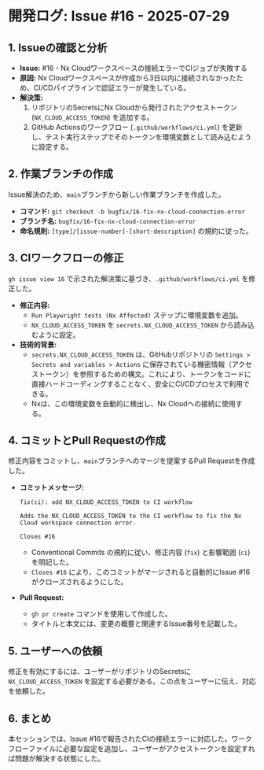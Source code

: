 # 開発ログ: Issue #16 - 2025-07-29

## 1. Issueの確認と分析

- **Issue:** #16 - Nx Cloudワークスペースの接続エラーでCIジョブが失敗する
- **原因:** Nx Cloudワークスペースが作成から3日以内に接続されなかったため、CI/CDパイプラインで認証エラーが発生している。
- **解決策:**
    1.  リポジトリのSecretsにNx Cloudから発行されたアクセストークン (`NX_CLOUD_ACCESS_TOKEN`) を追加する。
    2.  GitHub Actionsのワークフロー (`.github/workflows/ci.yml`) を更新し、テスト実行ステップでそのトークンを環境変数として読み込むように設定する。

## 2. 作業ブランチの作成

Issue解決のため、`main`ブランチから新しい作業ブランチを作成した。

- **コマンド:** `git checkout -b bugfix/16-fix-nx-cloud-connection-error`
- **ブランチ名:** `bugfix/16-fix-nx-cloud-connection-error`
- **命名規則:** `[type]/[issue-number]-[short-description]` の規約に従った。

## 3. CIワークフローの修正

`gh issue view 16` で示された解決策に基づき、`.github/workflows/ci.yml` を修正した。

- **修正内容:**
    - `Run Playwright tests (Nx Affected)` ステップに環境変数を追加。
    - `NX_CLOUD_ACCESS_TOKEN` を `secrets.NX_CLOUD_ACCESS_TOKEN` から読み込むように設定。
- **技術的背景:**
    - `secrets.NX_CLOUD_ACCESS_TOKEN` は、GitHubリポジトリの `Settings > Secrets and variables > Actions` に保存されている機密情報（アクセストークン）を参照するための構文。これにより、トークンをコードに直接ハードコーディングすることなく、安全にCI/CDプロセスで利用できる。
    - Nxは、この環境変数を自動的に検出し、Nx Cloudへの接続に使用する。

## 4. コミットとPull Requestの作成

修正内容をコミットし、`main`ブランチへのマージを提案するPull Requestを作成した。

- **コミットメッセージ:**
  ```
  fix(ci): add NX_CLOUD_ACCESS_TOKEN to CI workflow

  Adds the NX_CLOUD_ACCESS_TOKEN to the CI workflow to fix the Nx Cloud workspace connection error.

  Closes #16
  ```
  - Conventional Commits の規約に従い、修正内容 (`fix`) と影響範囲 (`ci`) を明記した。
  - `Closes #16` により、このコミットがマージされると自動的にIssue #16がクローズされるようにした。

- **Pull Request:**
    - `gh pr create` コマンドを使用して作成した。
    - タイトルと本文には、変更の概要と関連するIssue番号を記載した。

## 5. ユーザーへの依頼

修正を有効にするには、ユーザーがリポジトリのSecretsに `NX_CLOUD_ACCESS_TOKEN` を設定する必要がある。この点をユーザーに伝え、対応を依頼した。

## 6. まとめ

本セッションでは、Issue #16で報告されたCIの接続エラーに対応した。ワークフローファイルに必要な設定を追加し、ユーザーがアクセストークンを設定すれば問題が解決する状態にした。
